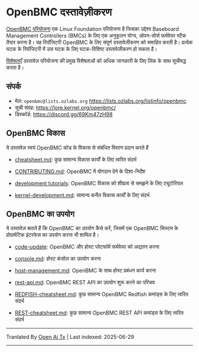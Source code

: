 # OpenBMC दस्तावेज़ीकरण

[OpenBMC परियोजना](https://www.openbmc.org/) एक Linux Foundation परियोजना है
जिसका उद्देश्य Baseboard Management Controllers (BMCs) के लिए एक अनुकूलन योग्य, ओपन-सोर्स फर्मवेयर स्टैक तैयार करना है।
यह रिपॉजिटरी OpenBMC के लिए संपूर्ण दस्तावेज़ीकरण को समाहित करती है।
प्रत्येक घटक के रिपॉजिटरी में उस घटक के लिए घटक-विशिष्ट दस्तावेज़ीकरण हो सकता है।

[विशेषताएँ](https://raw.githubusercontent.com/openbmc/docs/master/features.md) दस्तावेज़ परियोजना की प्रमुख विशेषताओं को
अधिक जानकारी के लिए लिंक के साथ सूचीबद्ध करता है।

## संपर्क

- मेल: `openbmc@lists.ozlabs.org` <https://lists.ozlabs.org/listinfo/openbmc>
- सूची संग्रह: <https://lore.kernel.org/openbmc/>
- डिस्कॉर्ड: <https://discord.gg/69Km47zH98>

## OpenBMC विकास

ये दस्तावेज़ स्वयं OpenBMC कोड के विकास से संबंधित विवरण प्रदान करते हैं

- [cheatsheet.md](https://raw.githubusercontent.com/openbmc/docs/master/cheatsheet.md): कुछ सामान्य विकास कार्यों के लिए त्वरित संदर्भ

- [CONTRIBUTING.md](https://raw.githubusercontent.com/openbmc/docs/master/CONTRIBUTING.md): OpenBMC में योगदान देने के दिशा-निर्देश

- [development tutorials](https://raw.githubusercontent.com/openbmc/docs/master/development/README.md): OpenBMC विकास को शीघ्रता से समझने के लिए ट्यूटोरियल

- [kernel-development.md](https://raw.githubusercontent.com/openbmc/docs/master/kernel-development.md): सामान्य कर्नेल विकास कार्यों के लिए संदर्भ

## OpenBMC का उपयोग

ये दस्तावेज़ बताते हैं कि OpenBMC का उपयोग कैसे करें, जिसमें एक OpenBMC सिस्टम के प्रोग्रामेटिक इंटरफेस का उपयोग करना भी शामिल है।

- [code-update](architecture/code-update): OpenBMC और होस्ट प्लेटफॉर्म फर्मवेयर को अद्यतन करना

- [console.md](https://raw.githubusercontent.com/openbmc/docs/master/console.md): होस्ट कंसोल का उपयोग करना

- [host-management.md](https://raw.githubusercontent.com/openbmc/docs/master/host-management.md): OpenBMC के साथ होस्ट प्रबंधन कार्य करना

- [rest-api.md](https://raw.githubusercontent.com/openbmc/docs/master/rest-api.md): OpenBMC REST API का उपयोग शुरू करने का परिचय

- [REDFISH-cheatsheet.md](https://raw.githubusercontent.com/openbmc/docs/master/REDFISH-cheatsheet.md): कुछ सामान्य OpenBMC Redfish कमांड्स के लिए त्वरित संदर्भ

- [REST-cheatsheet.md](https://raw.githubusercontent.com/openbmc/docs/master/REST-cheatsheet.md): कुछ सामान्य OpenBMC REST API कमांड्स के लिए त्वरित संदर्भ

---

Tranlated By [Open Ai Tx](https://github.com/OpenAiTx/OpenAiTx) | Last indexed: 2025-06-29

---